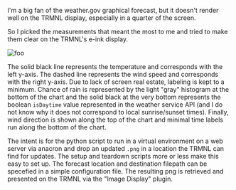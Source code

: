 I'm a big fan of the weather.gov graphical forecast, but it doesn't render well on the TRMNL display, especially in a quarter of the screen.

So I picked the measurements that meant the most to me and tried to make them clear on the TRMNL's e-ink display.

![foo](https://github.com/user-attachments/assets/041752bc-919a-4bff-b17b-dc1afed5becb)

The solid black line represents the temperature and corresponds with the left y-axis.  The dashed line represents the wind speed and corresponds with the right y-axis.  Due to lack of screen real estate, labeling is kept to a minimum.  Chance of rain is represented by the light "gray" histogram at the bottom of the chart and the solid black at the very bottom represents the boolean `isDaytime` value represented in the weather service API (and I do not know why it does not correspond to local sunrise/sunset times).  Finally, wind direction is shown along the top of the chart and minimal time labels run along the bottom of the chart.

The intent is for the python script to run in a virtual environment on a web server via anacron and drop an updated `.png` in a location the TRMNL can find for updates.  The setup and teardown scripts more or less make this easy to set up.  The forecast location and destination filepath can be specefied in a simple configuration file.  The resulting png is retrieved and presented on the TRMNL via the "Image Display" plugin.
